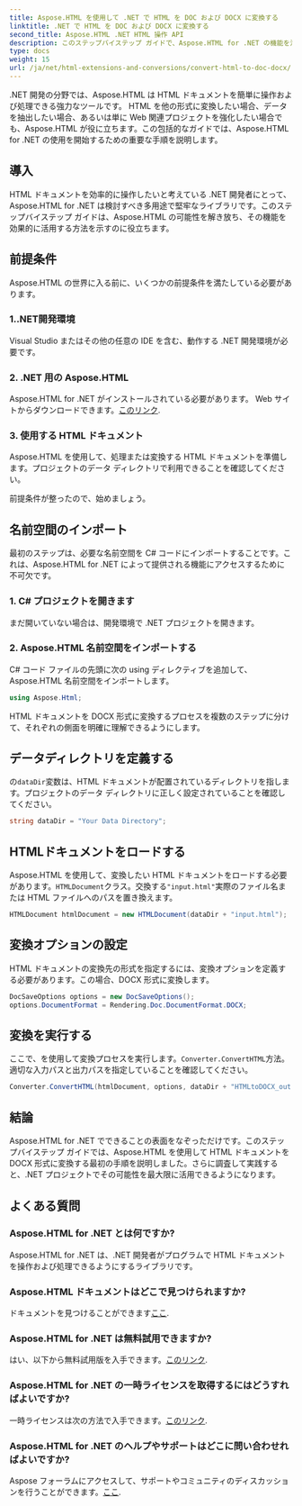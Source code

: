 ```yaml
---
title: Aspose.HTML を使用して .NET で HTML を DOC および DOCX に変換する
linktitle: .NET で HTML を DOC および DOCX に変換する
second_title: Aspose.HTML .NET HTML 操作 API
description: このステップバイステップ ガイドで、Aspose.HTML for .NET の機能を活用する方法を学びましょう。 HTML を DOCX に簡単に変換し、.NET プロジェクトをレベルアップします。今日から始めましょう！
type: docs
weight: 15
url: /ja/net/html-extensions-and-conversions/convert-html-to-doc-docx/
---
```


.NET 開発の分野では、Aspose.HTML は HTML ドキュメントを簡単に操作および処理できる強力なツールです。 HTML を他の形式に変換したい場合、データを抽出したい場合、あるいは単に Web 関連プロジェクトを強化したい場合でも、Aspose.HTML が役に立ちます。この包括的なガイドでは、Aspose.HTML for .NET の使用を開始するための重要な手順を説明します。

## 導入

HTML ドキュメントを効率的に操作したいと考えている .NET 開発者にとって、Aspose.HTML for .NET は検討すべき多用途で堅牢なライブラリです。このステップバイステップ ガイドは、Aspose.HTML の可能性を解き放ち、その機能を効果的に活用する方法を示すのに役立ちます。

## 前提条件

Aspose.HTML の世界に入る前に、いくつかの前提条件を満たしている必要があります。

### 1..NET開発環境

Visual Studio またはその他の任意の IDE を含む、動作する .NET 開発環境が必要です。

### 2. .NET 用の Aspose.HTML

 Aspose.HTML for .NET がインストールされている必要があります。 Web サイトからダウンロードできます。[このリンク](https://releases.aspose.com/html/net/).

### 3. 使用する HTML ドキュメント

Aspose.HTML を使用して、処理または変換する HTML ドキュメントを準備します。プロジェクトのデータ ディレクトリで利用できることを確認してください。

前提条件が整ったので、始めましょう。

## 名前空間のインポート

最初のステップは、必要な名前空間を C# コードにインポートすることです。これは、Aspose.HTML for .NET によって提供される機能にアクセスするために不可欠です。

### 1. C# プロジェクトを開きます

まだ開いていない場合は、開発環境で .NET プロジェクトを開きます。

### 2. Aspose.HTML 名前空間をインポートする

C# コード ファイルの先頭に次の using ディレクティブを追加して、Aspose.HTML 名前空間をインポートします。

```csharp
using Aspose.Html;
```

HTML ドキュメントを DOCX 形式に変換するプロセスを複数のステップに分けて、それぞれの側面を明確に理解できるようにします。

## データディレクトリを定義する

の`dataDir`変数は、HTML ドキュメントが配置されているディレクトリを指します。プロジェクトのデータ ディレクトリに正しく設定されていることを確認してください。

```csharp
string dataDir = "Your Data Directory";
```

## HTMLドキュメントをロードする

 Aspose.HTML を使用して、変換したい HTML ドキュメントをロードする必要があります。`HTMLDocument`クラス。交換する`"input.html"`実際のファイル名または HTML ファイルへのパスを置き換えます。

```csharp
HTMLDocument htmlDocument = new HTMLDocument(dataDir + "input.html");
```

## 変換オプションの設定

HTML ドキュメントの変換先の形式を指定するには、変換オプションを定義する必要があります。この場合、DOCX 形式に変換します。

```csharp
DocSaveOptions options = new DocSaveOptions();
options.DocumentFormat = Rendering.Doc.DocumentFormat.DOCX;
```

## 変換を実行する

ここで、を使用して変換プロセスを実行します。`Converter.ConvertHTML`方法。適切な入力パスと出力パスを指定していることを確認してください。

```csharp
Converter.ConvertHTML(htmlDocument, options, dataDir + "HTMLtoDOCX_out.docx");
```

## 結論

Aspose.HTML for .NET でできることの表面をなぞっただけです。このステップバイステップ ガイドでは、Aspose.HTML を使用して HTML ドキュメントを DOCX 形式に変換する最初の手順を説明しました。さらに調査して実践すると、.NET プロジェクトでその可能性を最大限に活用できるようになります。

## よくある質問

### Aspose.HTML for .NET とは何ですか?
Aspose.HTML for .NET は、.NET 開発者がプログラムで HTML ドキュメントを操作および処理できるようにするライブラリです。

### Aspose.HTML ドキュメントはどこで見つけられますか?
ドキュメントを見つけることができます[ここ](https://reference.aspose.com/html/net/).

### Aspose.HTML for .NET は無料試用できますか?
はい、以下から無料試用版を入手できます。[このリンク](https://releases.aspose.com/).

### Aspose.HTML for .NET の一時ライセンスを取得するにはどうすればよいですか?
一時ライセンスは次の方法で入手できます。[このリンク](https://purchase.aspose.com/temporary-license/).

### Aspose.HTML for .NET のヘルプやサポートはどこに問い合わせればよいですか?
 Aspose フォーラムにアクセスして、サポートやコミュニティのディスカッションを行うことができます。[ここ](https://forum.aspose.com/).
